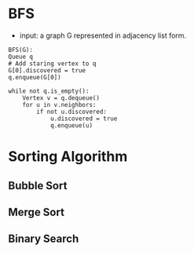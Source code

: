 # BFS
- input: a graph G represented in adjacency list form.
```
BFS(G):
Queue q
# Add staring vertex to q
G[0].discovered = true
q.enqueue(G[0])

while not q.is_empty():
    Vertex v = q.dequeue()
    for u in v.neighbors:
        if not u.discovered:
            u.discovered = true
            q.enqueue(u)

```


# Sorting Algorithm

## Bubble Sort

## Merge Sort

## Binary Search
